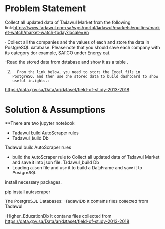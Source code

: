 # Problem Statement
Collect all updated data of Tadawul Market from the following link:https://www.tadawul.com.sa/wps/portal/tadawul/markets/equities/market-watch/market-watch-today?locale=en

·       Collect all the companies and the values of each and store the data in PostgreSQL database. Please note that you should save each company with its category ;for example, SARCO under Energy cat.

-Read the stored data from database and show it as a table .

2.       From the link below, you need to store the Excel file in PostgreSQL and then use the stored data to build dashboard to show useful insights.:

  
  https://data.gov.sa/Data/ar/dataset/field-of-study-2013-2018

# Solution & Assumptions

**There are two jupyter notebook
- Tadawul build AutoScraper rules
- Tadawul_build Db

Tadawul build AutoScraper rules
- build the AutoScraper rule to  Collect all updated data of Tadawul Market and save it into json file.
Tadawul_build Db
- Loading a json file and use it to build a DataFrame and save it to PostgreSQL


install necessary packages.

pip install autoscraper

The PostgreSQL Databases:
-TadawlDb
It contains files collected from Tadawul

-Higher_EducationDb
It contains files collected from https://data.gov.sa/Data/ar/dataset/field-of-study-2013-2018
